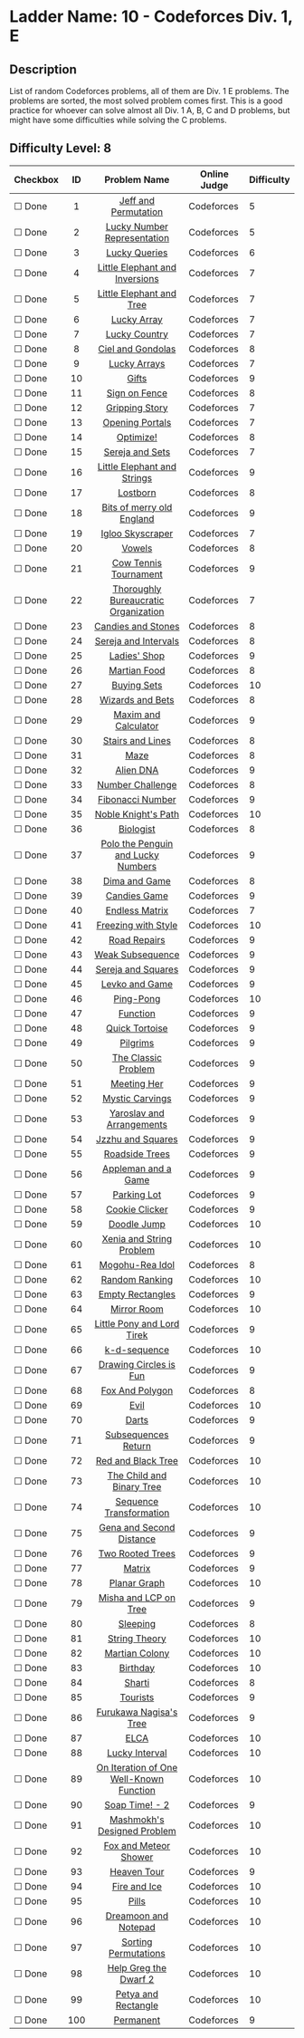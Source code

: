 # Ladder Name: 10 - Codeforces Div. 1, E
## Description
 List of random Codeforces problems, all of them are Div. 1 E problems. The problems are sorted, the most solved problem comes first. This is a good practice for whoever can solve almost all Div. 1 A, B, C and D problems, but might have some difficulties while solving the C problems.
## Difficulty Level: 8

| Checkbox | ID  | Problem Name | Online Judge | Difficulty |
|---|:---:|:---:|---|---|
|&#9744; Done|1|[Jeff and Permutation](http://codeforces.com/problemset/problem/351/E)|Codeforces|5|
|&#9744; Done|2|[Lucky Number Representation](http://codeforces.com/problemset/problem/354/E)|Codeforces|5|
|&#9744; Done|3|[Lucky Queries](http://codeforces.com/problemset/problem/145/E)|Codeforces|6|
|&#9744; Done|4|[Little Elephant and Inversions](http://codeforces.com/problemset/problem/220/E)|Codeforces|7|
|&#9744; Done|5|[Little Elephant and Tree](http://codeforces.com/problemset/problem/258/E)|Codeforces|7|
|&#9744; Done|6|[Lucky Array](http://codeforces.com/problemset/problem/121/E)|Codeforces|7|
|&#9744; Done|7|[Lucky Country](http://codeforces.com/problemset/problem/95/E)|Codeforces|7|
|&#9744; Done|8|[Ciel and Gondolas](http://codeforces.com/problemset/problem/321/E)|Codeforces|8|
|&#9744; Done|9|[Lucky Arrays](http://codeforces.com/problemset/problem/256/E)|Codeforces|7|
|&#9744; Done|10|[Gifts](http://codeforces.com/problemset/problem/229/E)|Codeforces|9|
|&#9744; Done|11|[Sign on Fence](http://codeforces.com/problemset/problem/484/E)|Codeforces|8|
|&#9744; Done|12|[Gripping Story](http://codeforces.com/problemset/problem/198/E)|Codeforces|7|
|&#9744; Done|13|[Opening Portals](http://codeforces.com/problemset/problem/196/E)|Codeforces|7|
|&#9744; Done|14|[Optimize!](http://codeforces.com/problemset/problem/338/E)|Codeforces|8|
|&#9744; Done|15|[Sereja and Sets](http://codeforces.com/problemset/problem/425/E)|Codeforces|7|
|&#9744; Done|16|[Little Elephant and Strings](http://codeforces.com/problemset/problem/204/E)|Codeforces|9|
|&#9744; Done|17|[Lostborn](http://codeforces.com/problemset/problem/93/E)|Codeforces|8|
|&#9744; Done|18|[Bits of merry old England](http://codeforces.com/problemset/problem/132/E)|Codeforces|9|
|&#9744; Done|19|[Igloo Skyscraper](http://codeforces.com/problemset/problem/91/E)|Codeforces|7|
|&#9744; Done|20|[Vowels](http://codeforces.com/problemset/problem/383/E)|Codeforces|8|
|&#9744; Done|21|[Cow Tennis Tournament](http://codeforces.com/problemset/problem/283/E)|Codeforces|9|
|&#9744; Done|22|[Thoroughly Bureaucratic Organization](http://codeforces.com/problemset/problem/201/E)|Codeforces|7|
|&#9744; Done|23|[Candies and Stones](http://codeforces.com/problemset/problem/101/E)|Codeforces|8|
|&#9744; Done|24|[Sereja and Intervals](http://codeforces.com/problemset/problem/367/E)|Codeforces|8|
|&#9744; Done|25|[Ladies' Shop](http://codeforces.com/problemset/problem/286/E)|Codeforces|9|
|&#9744; Done|26|[Martian Food](http://codeforces.com/problemset/problem/77/E)|Codeforces|8|
|&#9744; Done|27|[Buying Sets](http://codeforces.com/problemset/problem/103/E)|Codeforces|10|
|&#9744; Done|28|[Wizards and Bets](http://codeforces.com/problemset/problem/167/E)|Codeforces|8|
|&#9744; Done|29|[Maxim and Calculator](http://codeforces.com/problemset/problem/261/E)|Codeforces|9|
|&#9744; Done|30|[Stairs and Lines](http://codeforces.com/problemset/problem/498/E)|Codeforces|8|
|&#9744; Done|31|[Maze](http://codeforces.com/problemset/problem/123/E)|Codeforces|8|
|&#9744; Done|32|[Alien DNA](http://codeforces.com/problemset/problem/217/E)|Codeforces|9|
|&#9744; Done|33|[Number Challenge](http://codeforces.com/problemset/problem/235/E)|Codeforces|8|
|&#9744; Done|34|[Fibonacci Number](http://codeforces.com/problemset/problem/193/E)|Codeforces|9|
|&#9744; Done|35|[Noble Knight's Path](http://codeforces.com/problemset/problem/226/E)|Codeforces|10|
|&#9744; Done|36|[Biologist](http://codeforces.com/problemset/problem/311/E)|Codeforces|8|
|&#9744; Done|37|[Polo the Penguin and Lucky Numbers](http://codeforces.com/problemset/problem/288/E)|Codeforces|9|
|&#9744; Done|38|[Dima and Game](http://codeforces.com/problemset/problem/273/E)|Codeforces|8|
|&#9744; Done|39|[Candies Game](http://codeforces.com/problemset/problem/341/E)|Codeforces|9|
|&#9744; Done|40|[Endless Matrix](http://codeforces.com/problemset/problem/249/E)|Codeforces|7|
|&#9744; Done|41|[Freezing with Style](http://codeforces.com/problemset/problem/150/E)|Codeforces|10|
|&#9744; Done|42|[Road Repairs](http://codeforces.com/problemset/problem/240/E)|Codeforces|9|
|&#9744; Done|43|[Weak Subsequence](http://codeforces.com/problemset/problem/135/E)|Codeforces|9|
|&#9744; Done|44|[Sereja and Squares](http://codeforces.com/problemset/problem/314/E)|Codeforces|9|
|&#9744; Done|45|[Levko and Game](http://codeforces.com/problemset/problem/360/E)|Codeforces|9|
|&#9744; Done|46|[Ping-Pong](http://codeforces.com/problemset/problem/319/E)|Codeforces|10|
|&#9744; Done|47|[Function](http://codeforces.com/problemset/problem/455/E)|Codeforces|9|
|&#9744; Done|48|[Quick Tortoise](http://codeforces.com/problemset/problem/232/E)|Codeforces|9|
|&#9744; Done|49|[Pilgrims](http://codeforces.com/problemset/problem/348/E)|Codeforces|9|
|&#9744; Done|50|[The Classic Problem](http://codeforces.com/problemset/problem/464/E)|Codeforces|9|
|&#9744; Done|51|[Meeting Her](http://codeforces.com/problemset/problem/238/E)|Codeforces|9|
|&#9744; Done|52|[Mystic Carvings](http://codeforces.com/problemset/problem/297/E)|Codeforces|9|
|&#9744; Done|53|[Yaroslav and Arrangements](http://codeforces.com/problemset/problem/301/E)|Codeforces|9|
|&#9744; Done|54|[Jzzhu and Squares](http://codeforces.com/problemset/problem/449/E)|Codeforces|9|
|&#9744; Done|55|[Roadside Trees](http://codeforces.com/problemset/problem/264/E)|Codeforces|9|
|&#9744; Done|56|[Appleman and a Game](http://codeforces.com/problemset/problem/461/E)|Codeforces|9|
|&#9744; Done|57|[Parking Lot](http://codeforces.com/problemset/problem/480/E)|Codeforces|9|
|&#9744; Done|58|[Cookie Clicker](http://codeforces.com/problemset/problem/377/E)|Codeforces|9|
|&#9744; Done|59|[Doodle Jump](http://codeforces.com/problemset/problem/346/E)|Codeforces|10|
|&#9744; Done|60|[Xenia and String Problem](http://codeforces.com/problemset/problem/356/E)|Codeforces|10|
|&#9744; Done|61|[Mogohu-Rea Idol](http://codeforces.com/problemset/problem/87/E)|Codeforces|8|
|&#9744; Done|62|[Random Ranking](http://codeforces.com/problemset/problem/303/E)|Codeforces|10|
|&#9744; Done|63|[Empty Rectangles](http://codeforces.com/problemset/problem/364/E)|Codeforces|9|
|&#9744; Done|64|[Mirror Room](http://codeforces.com/problemset/problem/274/E)|Codeforces|10|
|&#9744; Done|65|[Little Pony and Lord Tirek](http://codeforces.com/problemset/problem/453/E)|Codeforces|9|
|&#9744; Done|66|[k-d-sequence](http://codeforces.com/problemset/problem/407/E)|Codeforces|10|
|&#9744; Done|67|[Drawing Circles is Fun](http://codeforces.com/problemset/problem/372/E)|Codeforces|9|
|&#9744; Done|68|[Fox And Polygon](http://codeforces.com/problemset/problem/512/E)|Codeforces|8|
|&#9744; Done|69|[Evil](http://codeforces.com/problemset/problem/329/E)|Codeforces|10|
|&#9744; Done|70|[Darts](http://codeforces.com/problemset/problem/107/E)|Codeforces|9|
|&#9744; Done|71|[Subsequences Return](http://codeforces.com/problemset/problem/497/E)|Codeforces|9|
|&#9744; Done|72|[Red and Black Tree](http://codeforces.com/problemset/problem/375/E)|Codeforces|10|
|&#9744; Done|73|[The Child and Binary Tree](http://codeforces.com/problemset/problem/438/E)|Codeforces|10|
|&#9744; Done|74|[Sequence Transformation](http://codeforces.com/problemset/problem/280/E)|Codeforces|10|
|&#9744; Done|75|[Gena and Second Distance](http://codeforces.com/problemset/problem/442/E)|Codeforces|9|
|&#9744; Done|76|[Two Rooted Trees](http://codeforces.com/problemset/problem/403/E)|Codeforces|9|
|&#9744; Done|77|[Matrix](http://codeforces.com/problemset/problem/243/E)|Codeforces|9|
|&#9744; Done|78|[Planar Graph](http://codeforces.com/problemset/problem/223/E)|Codeforces|10|
|&#9744; Done|79|[Misha and LCP on Tree](http://codeforces.com/problemset/problem/504/E)|Codeforces|9|
|&#9744; Done|80|[Sleeping](http://codeforces.com/problemset/problem/113/E)|Codeforces|8|
|&#9744; Done|81|[String Theory](http://codeforces.com/problemset/problem/269/E)|Codeforces|10|
|&#9744; Done|82|[Martian Colony](http://codeforces.com/problemset/problem/154/E)|Codeforces|10|
|&#9744; Done|83|[Birthday](http://codeforces.com/problemset/problem/128/E)|Codeforces|10|
|&#9744; Done|84|[Sharti](http://codeforces.com/problemset/problem/494/E)|Codeforces|8|
|&#9744; Done|85|[Tourists](http://codeforces.com/problemset/problem/487/E)|Codeforces|9|
|&#9744; Done|86|[Furukawa Nagisa's Tree](http://codeforces.com/problemset/problem/434/E)|Codeforces|9|
|&#9744; Done|87|[ELCA](http://codeforces.com/problemset/problem/482/E)|Codeforces|10|
|&#9744; Done|88|[Lucky Interval](http://codeforces.com/problemset/problem/109/E)|Codeforces|10|
|&#9744; Done|89|[On Iteration of One Well-Known Function](http://codeforces.com/problemset/problem/396/E)|Codeforces|10|
|&#9744; Done|90|[Soap Time! - 2](http://codeforces.com/problemset/problem/185/E)|Codeforces|9|
|&#9744; Done|91|[Mashmokh's Designed Problem](http://codeforces.com/problemset/problem/414/E)|Codeforces|10|
|&#9744; Done|92|[Fox and Meteor Shower](http://codeforces.com/problemset/problem/388/E)|Codeforces|10|
|&#9744; Done|93|[Heaven Tour](http://codeforces.com/problemset/problem/187/E)|Codeforces|9|
|&#9744; Done|94|[Fire and Ice](http://codeforces.com/problemset/problem/89/E)|Codeforces|10|
|&#9744; Done|95|[Pills](http://codeforces.com/problemset/problem/126/E)|Codeforces|10|
|&#9744; Done|96|[Dreamoon and Notepad](http://codeforces.com/problemset/problem/477/E)|Codeforces|10|
|&#9744; Done|97|[Sorting Permutations](http://codeforces.com/problemset/problem/398/E)|Codeforces|10|
|&#9744; Done|98|[Help Greg the Dwarf 2](http://codeforces.com/problemset/problem/142/E)|Codeforces|10|
|&#9744; Done|99|[Petya and Rectangle](http://codeforces.com/problemset/problem/111/E)|Codeforces|10|
|&#9744; Done|100|[Permanent](http://codeforces.com/problemset/problem/468/E)|Codeforces|9|
